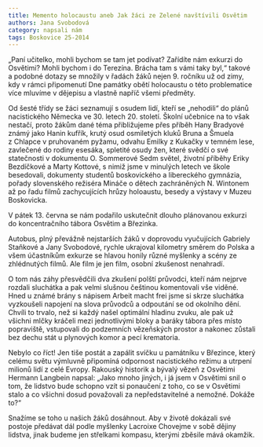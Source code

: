 ```yaml
---
title: Memento holocaustu aneb Jak žáci ze Zelené navštívili Osvětim
authors: Jana Svobodová
category: napsali nám
tags: Boskovice 25-2014 
---
```


„Paní učitelko, mohli bychom se tam jet podívat? Zařídíte nám exkurzi do Osvětimi? Mohli bychom i do Terezína. Brácha tam s vámi taky byl,“ takové a podobné dotazy se množily v řadách žáků nejen 9. ročníku už od zimy, kdy v rámci připomenutí Dne památky obětí holocaustu o této problematice více mluvíme v dějepisu a vlastně napříč všemi předměty.

Od šesté třídy se žáci seznamují s osudem lidí, kteří se „nehodili“ do plánů nacistického Německa ve 30. letech 20. století. Školní učebnice na to však nestačí, proto žákům dané téma přibližujeme přes příběh Hany Bradyové známý jako Hanin kufřík, krutý osud osmiletých kluků Bruna a Šmuela z Chlapce v pruhovaném pyžamu, odvahu Emilky z Kukačky v temném lese, zavlečené do rodiny esesáka, spletité osudy žen, které svědčí o své statečnosti v dokumentu O. Sommerové Sedm světel, životní příběhy Eriky Bezdíčkové a Marty Kottové, s nimiž jsme v minulých letech ve škole besedovali, dokumenty studentů boskovického a libereckého gymnázia, pořady slovenského režiséra Mináče o dětech zachráněných N. Wintonem až po řadu filmů zachycujících hrůzy holoaustu, besedy a výstavy v Muzeu Boskovicka.

V pátek 13. června se nám podařilo uskutečnit dlouho plánovanou exkurzi do koncentračního tábora Osvětim a Březinka.

Autobus, plný převážně nejstarších žáků v doprovodu vyučujících Gabriely Staňkové a Jany Svobodové, rychle ukrajoval kilometry směrem do Polska a všem účastníkům exkurze se hlavou honily různé myšlenky a scény ze zhlédnutých filmů. Ale film je jen film, osobní zkušenost nenahradí.

O tom nás záhy přesvědčili dva zkušení polští průvodci, kteří nám nejprve rozdali sluchátka a pak velmi slušnou češtinou komentovali vše viděné. Hned u známé brány s nápisem Arbeit macht frei jsme si skrze sluchátka vyzkoušeli napojení na slova průvodců a odpoutání se od okolního dění. Chvíli to trvalo, než si každý našel optimální hladinu zvuku, ale pak už všichni mlčky kráčeli mezi jednotlivými bloky a baráky tábora přes místo popraviště, vstupovali do podzemních vězeňských prostor a nakonec zůstali bez dechu stát u plynových komor a pecí krematoria.

Nebylo co říct! Jen tiše postát a zapálit svíčku u památníku v Březince, který celému světu výmluvně připomíná odpornost nacistického režimu a utrpení milionů lidí z celé Evropy.
Rakouský historik a bývalý vězeň z Osvětimi Hermann Langbein napsal: „Jako mnoho jiných, i já jsem v Osvětimi snil o tom, že lidstvo bude schopno vzít si ponaučení z toho, co se v Osvětimi stalo a co všichni dosud považovali za nepředstavitelné a nemožné. Dokáže to?“

Snažíme se toho u našich žáků dosáhnout. Aby v životě dokázali své postoje předávat dál podle myšlenky Lacroixe Chovejme v sobě dějiny lidstva, jinak budeme jen střelkami kompasu, kterými zběsile mává okamžik.